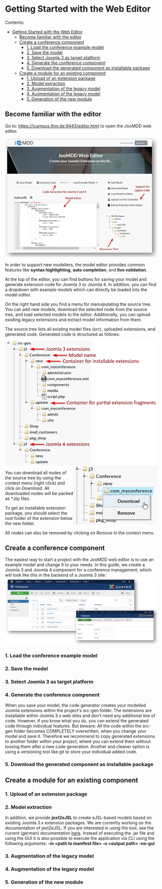 # Getting Started with the Web Editor #

Contents:
- [Getting Started with the Web Editor](#getting-started-with-the-web-editor)
  - [Become familiar with the editor](#become-familiar-with-the-editor)
  - [Create a conference component](#create-a-conference-component)
    - [1. Load the conference example model](#1-load-the-conference-example-model)
    - [2. Save the model](#2-save-the-model)
    - [3. Select Joomla 3 as target platform](#3-select-joomla-3-as-target-platform)
    - [4. Generate the conference component](#4-generate-the-conference-component)
    - [5. Download the generated component as installable package](#5-download-the-generated-component-as-installable-package)
  - [Create a module for an existing component](#create-a-module-for-an-existing-component)
    - [1. Upload of an extension package](#1-upload-of-an-extension-package)
    - [2. Model extraction](#2-model-extraction)
    - [3. Augmentation of the legacy model](#3-augmentation-of-the-legacy-model)
    - [4. Augmentation of the legacy model](#4-augmentation-of-the-legacy-model)
    - [5. Generation of the new module](#5-generation-of-the-new-module)

##  Become familiar with the editor ##
Go to: https://icampus.thm.de:9443/editor.html to open the JooMDD web editor.

<img src="img/web_editor.png" alt="JooMDD Web Editor" style="max-width:100%">

In order to support new modellers, the model editor provides common features like **syntax highlighting**, **auto completion**, and **live validation**.

At the top of the editor, you can find buttons for saving your model and generate extension code for Joomla 3 or Joomla 4. In addition, you can find a dropdown with example models which can directly be loaded into the model editor.

On the right hand side you find a menu for manuipulating the source tree. You can add new models, download the selected node from the source tree, and load selected models to the editor. Additionally, you can upload existing legacy extensions and extract model information from them.

The source tree lists all existing model files (src), uploaded extensions, and generated code. Generated code is structured as follows: 

<img src="img/web_editor_file_tree_generated_code.png" alt="Web Editor - File structure of generated code" style="max-width:100%">

<img src="img/web_editor_download_node.png" alt="Web Editor - File structure of generated code" style="max-width:100%; float: right">

You can download all nodes of the source tree by using the context menu (right click) and click on *Download*. All downloaded nodes will be packed as *.zip files.

To get an installable extension package, you should select the root folder of the extension below the new folder. 

All nodes can also be removed by clicking on *Remove* in the context menu.

## Create a conference component ##

The easiest way to start a project with the JooMDD web editor is to use an example model and change it to your needs. In this guide, we create a Joomla 3 and Joomla 4 component for a conference management, which will look like this in the backend of a Joomla 3 site:
<img src="img/conference_J3.png" alt="J3 Conference Component" style="max-width:100%">

### 1. Load the conference example model ###
### 2. Save the model ###
### 3. Select Joomla 3 as target platform ###
### 4. Generate the conference component ###
When you save your model, the code generator creates your modelled Joomla extensions within the project's 
src-gen folder. The extensions are installable within Joomla 3.x web sites and don't need any additional 
line of code. However, if you know what you do, you can extend the generated code through individual features. 
But beware: All the code within the src-gen folder becomes COMPLETELY overwritten, when you change your model 
and save it. Therefore we recommend to copy generated extensions to another folder within your project, where 
you can extend them without loosing them after a new code generation. Another and cleaner option is using a 
versioning tool like git to store your individual added code.
### 5. Download the generated component as installable package ###

## Create a module for an existing component ##

### 1. Upload of an extension package ###

### 2. Model extraction ###
In addition, we provide **jext2eJSL** to create eJSL-based models based on existing Joomla 3.x extension packages.
We are currently working on the documentation of jext2eJSL. If you are interested in using the tool, see the current (german) 
documentation [here](https://wiki.thm.de/Reverse-Engineering_(Joomla-Code_zu_eJSL-Instanzmodell)).
Instead of executing the .jar file and using the GUI it is also possible to execute the application via CLI using the following arguments: 
**-m &lt;path to manifest file&gt; -o &lt;output path&gt; -no-gui**

### 3. Augmentation of the legacy model ###

### 4. Augmentation of the legacy model ###

### 5. Generation of the new module ###